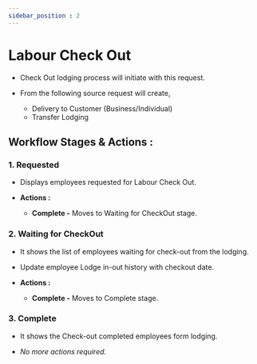 ```yaml
---
sidebar_position : 2
---
```


# Labour Check Out

  - Check Out lodging process will initiate with this request.

  - From the following source request will create,
    
    - Delivery to Customer (Business/Individual)
    - Transfer Lodging

## Workflow Stages & Actions :

### 1. Requested

  - Displays employees requested for Labour Check Out.

  - **Actions :**
    - **Complete -** Moves to Waiting for CheckOut stage.

### 2. Waiting for CheckOut

  - It shows the list of employees waiting for check-out from the lodging.

  - Update employee Lodge in-out history with checkout date.

  - **Actions :**
    - **Complete -** Moves to Complete stage.

### 3. Complete

  - It shows the Check-out completed employees form lodging.

  - _No more actions required._